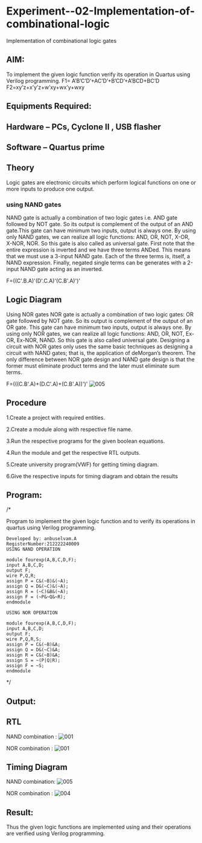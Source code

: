 # Experiment--02-Implementation-of-combinational-logic
Implementation of combinational logic gates
 
## AIM:
To implement the given logic function verify its operation in Quartus using Verilog programming.
 F1= A’B’C’D’+AC’D’+B’CD’+A’BCD+BC’D
F2=xy’z+x’y’z+w’xy+wx’y+wxy
 
 
 
## Equipments Required:
## Hardware – PCs, Cyclone II , USB flasher
## Software – Quartus prime


## Theory
Logic gates are electronic circuits which perform logical functions on one or more inputs to produce one output.
 
 ### using NAND gates
 NAND gate is actually a combination of two logic gates i.e. AND gate followed by NOT gate. So its output is complement of the output of an AND gate.This gate can have minimum two inputs, output is always one. By using only NAND gates, we can realize all logic functions: AND, OR, NOT, X-OR, X-NOR, NOR. So this gate is also called as universal gate. First note that the entire expression is inverted and we have three terms ANDed. This means that we must use a 3-input NAND gate. Each of the three terms is, itself, a NAND expression. Finally, negated single terms can be generates with a 2-input NAND gate acting as an inverted.

F=((C'.B.A)'(D'.C.A)'(C.B'.A)')'



## Logic Diagram
Using NOR gates NOR gate is actually a combination of two logic gates: OR gate followed by NOT gate. So its output is complement of the output of an OR gate. This gate can have minimum two inputs, output is always one. By using only NOR gates, we can realize all logic functions: AND, OR, NOT, Ex-OR, Ex-NOR, NAND. So this gate is also called universal gate. Designing a circuit with NOR gates only uses the same basic techniques as designing a circuit with NAND gates; that is, the application of deMorgan’s theorem. The only difference between NOR gate design and NAND gate design is that the former must eliminate product terms and the later must eliminate sum terms.

F=(((C.B'.A)+(D.C'.A)+(C.B'.A))')'
![005](https://user-images.githubusercontent.com/119559871/233825546-ecfd4f5d-5871-464a-afd8-bcb586f0a14b.png)



## Procedure
1.Create a project with required entities.

2.Create a module along with respective file name.

3.Run the respective programs for the given boolean equations.

4.Run the module and get the respective RTL outputs.

5.Create university program(VWF) for getting timing diagram.

6.Give the respective inputs for timing diagram and obtain the results

## Program:
/*

Program to implement the given logic function and to verify its operations in quartus using Verilog programming.
```
Developed by: anbuselvam.A
RegisterNumber:212222240009 
USING NAND OPERATION

module fourexp(A,B,C,D,F);
input A,B,C,D;
output F;
wire P,Q,R;
assign P = C&(~B)&(~A);
assign Q = D&(~C)&(~A);
assign R = (~C)&B&(~A);
assign F = (~P&~Q&~R);
endmodule

USING NOR OPERATION

module fourexp(A,B,C,D,F);
input A,B,C,D;
output F;
wire P,Q,R,S;
assign P = C&(~B)&A;
assign Q = D&(~C)&A;
assign R = C&(~B)&A;
assign S = ~(P|Q|R);
assign F = ~S;
endmodule
````

*/


## Output:
## RTL
NAND combination :
![001](https://user-images.githubusercontent.com/119559871/233825654-76058aae-b2e5-457a-acb0-104d69ad2037.png)

NOR combination :
![001](https://user-images.githubusercontent.com/119559871/233825827-1ad2a45c-6fb5-49b5-92e1-4537668cd516.png)



## Timing Diagram
NAND combination:
![005](https://user-images.githubusercontent.com/119559871/233825763-b3895d88-560a-4ad9-97f0-cd6188498cbb.png)

NOR combination :
![004](https://user-images.githubusercontent.com/119559871/233825796-df1665a0-90c3-4d2d-98b5-0b5a51b486d0.png)




## Result:
Thus the given logic functions are implemented using  and their operations are verified using Verilog programming.
